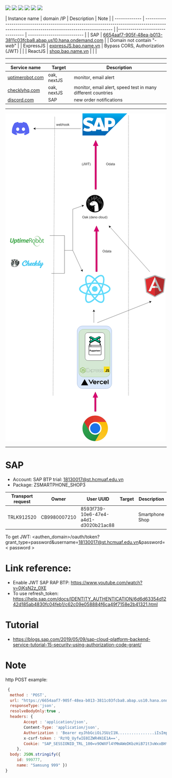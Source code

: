 [![](https://img.shields.io/appveyor/build/gruntjs/grunt)](https://shop.bao.name.vn)
[![](https://img.shields.io/cirrus/github/flutter/flutter)](https://shop.bao.name.vn)
[![](https://img.shields.io/badge/tests-100%25-brightgreen)](https://shop.bao.name.vn)
[![](https://img.shields.io/badge/docs-passing-brightgreen)](https://shop.bao.name.vn)
[![](https://img.shields.io/badge/style-plastic-green.svg?longCache=true&style=plastic)](https://shop.bao.name.vn)
[![](https://img.shields.io/github/stars/badges/shields.svg?style=social)](https://shop.bao.name.vn)

| Instance name | domain /IP | Description | Note |
| ------------- | -------------------------------------------------------------------------------------------------------------------------------------------- | |-------------------------------- | --------------------------- |
| SAP | [6654aaf7-905f-48ea-b013-3811c03fcba8.abap.us10.hana.ondemand.com](https://6654aaf7-905f-48ea-b013-3811c03fcba8.abap.us10.hana.ondemand.com) | | Domain not contain "_-web_" |
| ExpressJS | [expressJS.bao.name.vn](https://expressjs.bao.name.vn) | Bypass CORS, Authorization (JWT) | |
| ReactJS | [shop.bao.name.vn](https://shop.bao.name.vn) | | |

---

| Service name                               | Target      | Description                                                  |
| ------------------------------------------ | ----------- | ------------------------------------------------------------ |
| [uptimerobot.com](https://uptimerobot.com) | oak, nextJS | monitor, email alert                                         |
| [checklyhq.com](https://checklyhq.com)     | oak, nextJS | monitor, email alert, speed test in many different countries |
| [discord.com](https://discord.com)         | SAP         | new order notifications                                      |

---

![img](<https://github.com/Thanh-Bao/smartphone_shop/blob/main/oak.bao.name.vn.drawio%20(1).png>)

---

# SAP

- Account: SAP BTP trial: 18130017@st.hcmuaf.edu.vn
- Package: ZSMARTPHONE_SHOP3

| Transport request | Owner        | User UUID                            | Target | Description     |
| ----------------- | ------------ | ------------------------------------ | ------ | --------------- |
| TRLK912520        | CB9980007210 | 8593f739-10e6-47e4-a4d1-d3020b21ac88 |        | Smartphone Shop |

To get JWT: <authen_domain>/oauth/token?grant_type=password&username=18130017@st.hcmuaf.edu.vn&password=< password >

# Link reference:

- Enable JWT SAP RAP BTP: https://www.youtube.com/watch?v=0jKsN2z_0XE
- To use refresh_token: https://help.sap.com/docs/IDENTITY_AUTHENTICATION/6d6d63354d1242d185ab4830fc04feb1/c62c09e058884f6ca49f7158e2b41321.html

# Tutorial

- https://blogs.sap.com/2019/05/09/sap-cloud-platform-backend-service-tutorial-15-security-using-authorization-code-grant/

# Note

http POST example:

```javascript
 {
  method : 'POST',
  url: "https://6654aaf7-905f-48ea-b013-3811c03fcba8.abap.us10.hana.ondemand.com/sap/opu/odata/sap/ZBUI_PHONE_INFO3/ZC_PHONE_INFO3" ,
  responseType:'json',
  resolveBodyOnly:true ,
  headers: {
        Accept : 'application/json',
        Content-Type: 'application/json',
        Authorization : 'Bearer eyJhbGciOiJSUzI1N................iIsImprdSIsyQ' ,
        x-csrf-token : 'RzYQ_UyfwIE0IZWR4N1E1A==',
        Cookie: "SAP_SESSIONID_TRL_100=v9OWXFl4YMmAWeDKbzHiB71t3vWxxBHtpUVOpgiOAq8%3d; sap-usercontext=sap-client=100"
     },
  body: JSON.stringify({
     id: 999777,
     name: "Samsung 999" })
}
```
